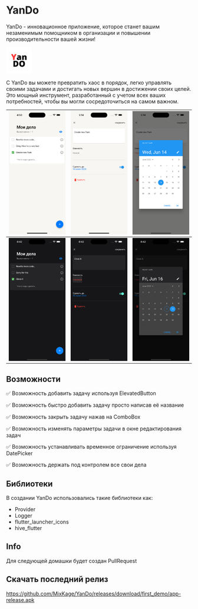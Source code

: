 # YanDo

YanDo - инновационное приложение, которое станет вашим незаменимым помощником в организации и повышении производительности вашей жизни!

<img src=github_images/yando_icon.png width="70" />

С YanDo вы можете превратить хаос в порядок, легко управлять своими задачами и достигать новых вершин в достижении своих целей. Это мощный инструмент, разработанный с учетом всех ваших потребностей, чтобы вы могли сосредоточиться на самом важном.

| <img src=github_images/home_page.png width="300" /> | <img src=github_images/edit_task.png width="300" /> | <img src=github_images/time_data_picker.png width="300" /> |
| --- | --- | --- |
| <img src=github_images/home_page_dark.png width="300" /> | <img src=github_images/edit_task_dark.png width="300" /> | <img src=github_images/time_data_picker_dark.png width="300" /> |


## Возможности

✅ Возможность добавить задачу используя ElevatedButton

✅ Возможность быстро добавить задачу просто написав её название

✅ Возможность закрыть задачу нажав на ComboBox

✅ Возможность изменять параметры задачи в окне редактирования задач

✅ Возможность устанавливать временное ограничение используя DatePicker

✅ Возможность держать под контролем все свои дела

## Библиотеки

В создании YanDo использовались такие библиотеки как:
* Provider
* Logger
* flutter_launcher_icons
* hive_flutter

## Info

Для следующей домашки будет создан PullRequest

## Скачать последний релиз

https://github.com/MixKage/YanDo/releases/download/first_demo/app-release.apk
